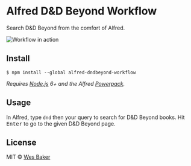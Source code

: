 # Alfred D&D Beyond Workflow

Search D&D Beyond from the comfort of Alfred.

![Workflow in action](media/example.png)

## Install

```shell
$ npm install --global alfred-dndbeyond-workflow
```

*Requires [Node.js](https://nodejs.org) 6+ and the Alfred [Powerpack](https://www.alfredapp.com/powerpack/).*

## Usage

In Alfred, type `dnd` then your query to search for D&D Beyond books. Hit 
<kbd>Enter</kbd> to go to the given D&D Beyond page.

## License

MIT © [Wes Baker](http://wesbaker.com)
